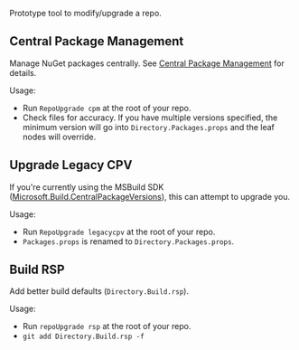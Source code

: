 Prototype tool to modify/upgrade a repo. 

## Central Package Management
Manage NuGet packages centrally. See [Central Package Management](https://learn.microsoft.com/en-us/nuget/consume-packages/Central-Package-Management) for details.

Usage:
* Run `RepoUpgrade cpm` at the root of your repo.
* Check files for accuracy. If you have multiple versions specified, the minimum version will go into `Directory.Packages.props` and the leaf nodes will override.


## Upgrade Legacy CPV
If you're currently using the MSBuild SDK ([Microsoft.Build.CentralPackageVersions](https://github.com/microsoft/MSBuildSdks/tree/main/src/CentralPackageVersions)), this can attempt to upgrade you.

Usage:
* Run `RepoUpgrade legacycpv` at the root of your repo.
* `Packages.props` is renamed to `Directory.Packages.props`.

## Build RSP
Add better build defaults (`Directory.Build.rsp`).

Usage:
* Run `repoUpgrade rsp` at the root of your repo.
* `git add Directory.Build.rsp -f`
